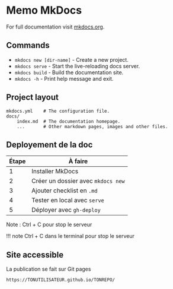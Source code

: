 # Memo MkDocs

For full documentation visit [mkdocs.org](https://www.mkdocs.org).

## Commands

* `mkdocs new [dir-name]` - Create a new project.
* `mkdocs serve` - Start the live-reloading docs server.
* `mkdocs build` - Build the documentation site.
* `mkdocs -h` - Print help message and exit.

## Project layout

    mkdocs.yml    # The configuration file.
    docs/
        index.md  # The documentation homepage.
        ...       # Other markdown pages, images and other files.


## Deployement de la doc

| Étape | À faire                            |
| ----- | ---------------------------------- |
| 1     | Installer MkDocs                   |
| 2     | Créer un dossier avec `mkdocs new` |
| 3     | Ajouter checklist en `.md`         |
| 4     | Tester en local avec `serve`       |
| 5     | Déployer avec `gh-deploy`          |

Note : Ctrl + C pour stop le serveur

!!! note 
    Ctrl + C dans le terminal pour stop le serveur


## Site accessible 

La publication se fait sur Git pages

```
https://TONUTILISATEUR.github.io/TONREPO/
```
